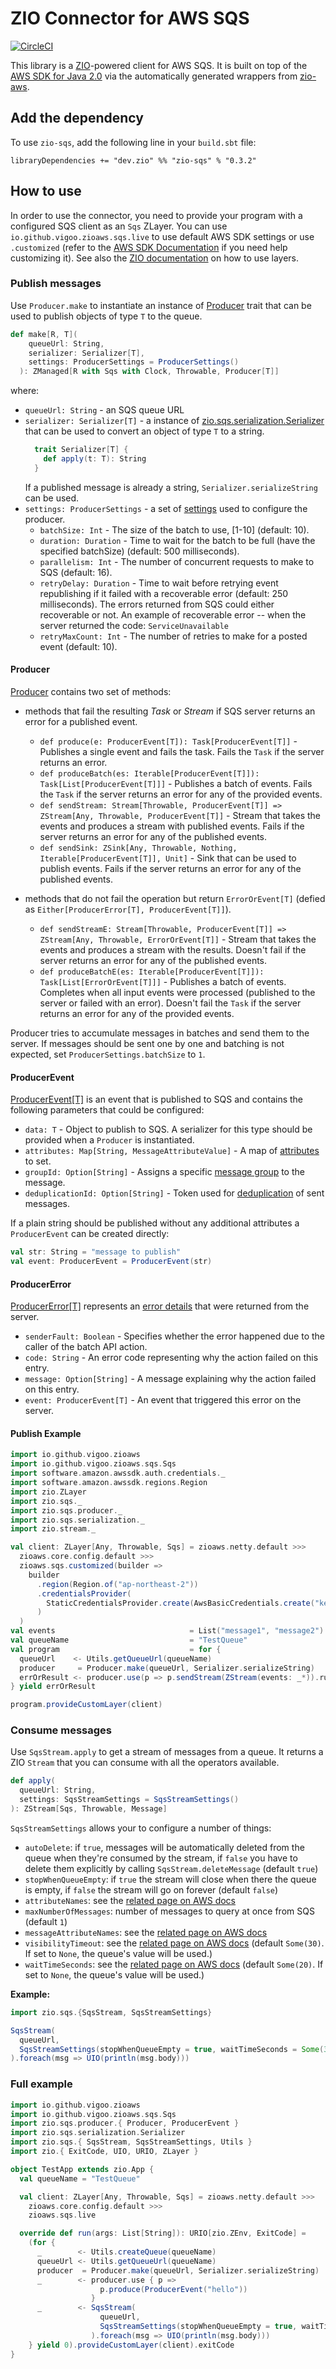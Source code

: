 # ZIO Connector for AWS SQS

[![CircleCI](https://circleci.com/gh/zio/zio-sqs/tree/master.svg?style=svg)](https://circleci.com/gh/zio/zio-sqs/tree/master)

This library is a [ZIO](https://github.com/zio/zio)-powered client for AWS SQS. It is built on top of the [AWS SDK for Java 2.0](https://docs.aws.amazon.com/sdk-for-java/v2/developer-guide/basics.html) via the automatically generated wrappers from [zio-aws](https://github.com/vigoo/zio-aws).

## Add the dependency

To use `zio-sqs`, add the following line in your `build.sbt` file:

```
libraryDependencies += "dev.zio" %% "zio-sqs" % "0.3.2"
```

## How to use

In order to use the connector, you need to provide your program with a configured SQS client as an `Sqs` ZLayer. You can use `io.github.vigoo.zioaws.sqs.live` to use default AWS SDK settings or use `.customized` (refer to the [AWS SDK Documentation](https://docs.aws.amazon.com/sdk-for-java/v2/developer-guide/creating-clients.html) if you need help customizing it). See also the [ZIO documentation](https://zio.dev/docs/howto/howto_use_layers) on how to use layers.

### Publish messages

Use `Producer.make` to instantiate an instance of [Producer](src/main/scala/zio/sqs/producer/Producer.scala) trait that can be used to publish objects of type `T` to the queue.

```scala
def make[R, T](
    queueUrl: String,
    serializer: Serializer[T],
    settings: ProducerSettings = ProducerSettings()
  ): ZManaged[R with Sqs with Clock, Throwable, Producer[T]]
```

where:

- `queueUrl: String` - an SQS queue URL
- `serializer: Serializer[T]` - a instance of [zio.sqs.serialization.Serializer](src/main/scala/zio/sqs/serialization/Serializer.scala) that can be used to convert an object of type `T` to a string.
  ```scala
    trait Serializer[T] {
      def apply(t: T): String
    }
  ```
  If a published message is already a string, `Serializer.serializeString` can be used.
- `settings: ProducerSettings` - a set of [settings](src/main/scala/zio/sqs/producer/ProducerSettings.scala) used to configure the producer.
  - `batchSize: Int` - The size of the batch to use, [1-10] (default: 10).
  - `duration: Duration` - Time to wait for the batch to be full (have the specified batchSize) (default: 500 milliseconds).
  - `parallelism: Int` - The number of concurrent requests to make to SQS (default: 16).
  - `retryDelay: Duration` - Time to wait before retrying event republishing if it failed with a recoverable error (default: 250 milliseconds).
     The errors returned from SQS could either recoverable or not. An example of recoverable error -- when the server returned the code: `ServiceUnavailable`
  - `retryMaxCount: Int` - The number of retries to make for a posted event (default: 10).

#### Producer

[Producer](src/main/scala/zio/sqs/producer/Producer.scala) contains two set of methods:
- methods that fail the resulting *Task* or *Stream* if SQS server returns an error for a published event.
  - `def produce(e: ProducerEvent[T]): Task[ProducerEvent[T]]` - Publishes a single event and fails the task.
    Fails the `Task` if the server returns an error.
  - `def produceBatch(es: Iterable[ProducerEvent[T]]): Task[List[ProducerEvent[T]]]` - Publishes a batch of events.
    Fails the `Task` if the server returns an error for any of the provided events.
  - `def sendStream: Stream[Throwable, ProducerEvent[T]] => ZStream[Any, Throwable, ProducerEvent[T]]` - Stream that takes the events and produces a stream with published events.
    Fails if the server returns an error for any of the published events.
  - `def sendSink: ZSink[Any, Throwable, Nothing, Iterable[ProducerEvent[T]], Unit]` - Sink that can be used to publish events.
    Fails if the server returns an error for any of the published events.

- methods that do not fail the operation but return `ErrorOrEvent[T]` (defied as `Either[ProducerError[T], ProducerEvent[T]]`).
  - `def sendStreamE: Stream[Throwable, ProducerEvent[T]] => ZStream[Any, Throwable, ErrorOrEvent[T]]` - Stream that takes the events and produces a stream with the results.
    Doesn't fail if the server returns an error for any of the published events.
  - `def produceBatchE(es: Iterable[ProducerEvent[T]]): Task[List[ErrorOrEvent[T]]]` - Publishes a batch of events. Completes when all input events were processed (published to the server or failed with an error).
    Doesn't fail the `Task` if the server returns an error for any of the provided events.

Producer tries to accumulate messages in batches and send them to the server.
If messages should be sent one by one and batching is not expected, set `ProducerSettings.batchSize` to `1`.

#### ProducerEvent

[ProducerEvent[T]](src/main/scala/zio/sqs/producer/ProducerEvent.scala) is an event that is published to SQS and contains the following parameters that could be configured:
- `data: T` - Object to publish to SQS. A serializer for this type should be provided when a `Producer` is instantiated.
- `attributes: Map[String, MessageAttributeValue]` - A map of [attributes](https://docs.aws.amazon.com/AWSSimpleQueueService/latest/SQSDeveloperGuide/sqs-message-attributes.html) to set.
- `groupId: Option[String]` - Assigns a specific [message group](https://docs.aws.amazon.com/AWSSimpleQueueService/latest/SQSDeveloperGuide/using-messagegroupid-property.html) to the message.
- `deduplicationId: Option[String]` - Token used for [deduplication](https://docs.aws.amazon.com/AWSSimpleQueueService/latest/SQSDeveloperGuide/using-messagededuplicationid-property.html) of sent messages.

If a plain string should be published without any additional attributes a `ProducerEvent` can be created directly:
```scala
val str: String = "message to publish"
val event: ProducerEvent = ProducerEvent(str)
```

#### ProducerError

[ProducerError[T]](src/main/scala/zio/sqs/producer/ProducerError.scala) represents an [error details]((https://docs.aws.amazon.com/AWSSimpleQueueService/latest/APIReference/API_BatchResultErrorEntry.html)) that were returned from the server.
- `senderFault: Boolean` - Specifies whether the error happened due to the caller of the batch API action.
- `code: String` - An error code representing why the action failed on this entry.
- `message: Option[String]` - A message explaining why the action failed on this entry.
- `event: ProducerEvent[T]` - An event that triggered this error on the server.

#### Publish Example

```scala
import io.github.vigoo.zioaws
import io.github.vigoo.zioaws.sqs.Sqs
import software.amazon.awssdk.auth.credentials._
import software.amazon.awssdk.regions.Region
import zio.ZLayer
import zio.sqs._
import zio.sqs.producer._
import zio.sqs.serialization._
import zio.stream._

val client: ZLayer[Any, Throwable, Sqs] = zioaws.netty.default >>>
  zioaws.core.config.default >>>
  zioaws.sqs.customized(builder =>
    builder
      .region(Region.of("ap-northeast-2"))
      .credentialsProvider(
        StaticCredentialsProvider.create(AwsBasicCredentials.create("key", "key"))
      )
  )
val events                              = List("message1", "message2").map(ProducerEvent(_))
val queueName                           = "TestQueue"
val program                             = for {
  queueUrl    <- Utils.getQueueUrl(queueName)
  producer     = Producer.make(queueUrl, Serializer.serializeString)
  errOrResult <- producer.use(p => p.sendStream(ZStream(events: _*)).runDrain.either)
} yield errOrResult

program.provideCustomLayer(client)
```

### Consume messages

Use `SqsStream.apply` to get a stream of messages from a queue. It returns a ZIO `Stream` that you can consume with all the operators available.

```scala
def apply(
  queueUrl: String,
  settings: SqsStreamSettings = SqsStreamSettings()
): ZStream[Sqs, Throwable, Message]
```

`SqsStreamSettings` allows your to configure a number of things:

- `autoDelete`: if `true`, messages will be automatically deleted from the queue when they're consumed by the stream, if `false` you have to delete them explicitly by calling `SqsStream.deleteMessage` (default `true`)
- `stopWhenQueueEmpty`: if `true` the stream will close when there the queue is empty, if `false` the stream will go on forever (default `false`)
- `attributeNames`: see the [related page on AWS docs](https://docs.aws.amazon.com/AWSSimpleQueueService/latest/APIReference/API_ReceiveMessage.html)
- `maxNumberOfMessages`: number of messages to query at once from SQS (default `1`)
- `messageAttributeNames`: see the [related page on AWS docs](https://docs.aws.amazon.com/AWSSimpleQueueService/latest/APIReference/API_ReceiveMessage.html)
- `visibilityTimeout`: see the [related page on AWS docs](https://docs.aws.amazon.com/AWSSimpleQueueService/latest/SQSDeveloperGuide/sqs-visibility-timeout.html) (default `Some(30)`. If set to `None`, the queue's value will be used.)
- `waitTimeSeconds`: see the [related page on AWS docs](https://docs.aws.amazon.com/AWSSimpleQueueService/latest/SQSDeveloperGuide/sqs-long-polling.html) (default `Some(20)`. If set to `None`, the queue's value will be used.)

**Example:**

```scala
import zio.sqs.{SqsStream, SqsStreamSettings}

SqsStream(
  queueUrl,
  SqsStreamSettings(stopWhenQueueEmpty = true, waitTimeSeconds = Some(3))
).foreach(msg => UIO(println(msg.body)))
```

### Full example

```scala
import io.github.vigoo.zioaws
import io.github.vigoo.zioaws.sqs.Sqs
import zio.sqs.producer.{ Producer, ProducerEvent }
import zio.sqs.serialization.Serializer
import zio.sqs.{ SqsStream, SqsStreamSettings, Utils }
import zio.{ ExitCode, UIO, URIO, ZLayer }

object TestApp extends zio.App {
  val queueName = "TestQueue"

  val client: ZLayer[Any, Throwable, Sqs] = zioaws.netty.default >>>
    zioaws.core.config.default >>>
    zioaws.sqs.live

  override def run(args: List[String]): URIO[zio.ZEnv, ExitCode] =
    (for {
      _        <- Utils.createQueue(queueName)
      queueUrl <- Utils.getQueueUrl(queueName)
      producer  = Producer.make(queueUrl, Serializer.serializeString)
      _        <- producer.use { p =>
                    p.produce(ProducerEvent("hello"))
                  }
      _        <- SqsStream(
                    queueUrl,
                    SqsStreamSettings(stopWhenQueueEmpty = true, waitTimeSeconds = Some(3))
                  ).foreach(msg => UIO(println(msg.body)))
    } yield 0).provideCustomLayer(client).exitCode
}
```
